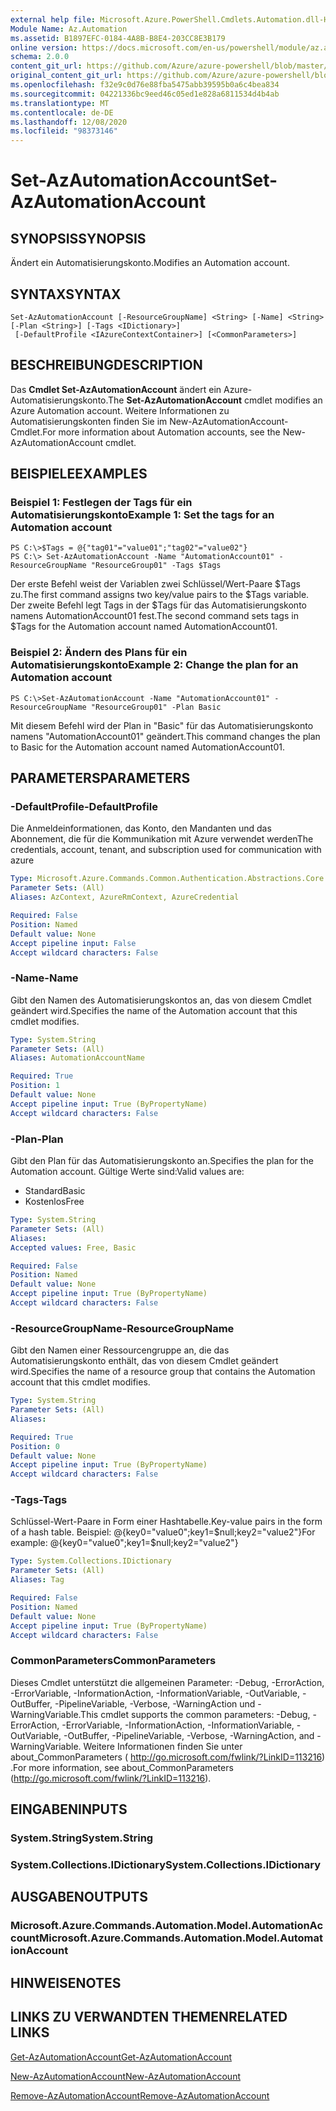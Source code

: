 ```yaml
---
external help file: Microsoft.Azure.PowerShell.Cmdlets.Automation.dll-Help.xml
Module Name: Az.Automation
ms.assetid: B1897EFC-0184-4A8B-B8E4-203CC8E3B179
online version: https://docs.microsoft.com/en-us/powershell/module/az.automation/set-azautomationaccount
schema: 2.0.0
content_git_url: https://github.com/Azure/azure-powershell/blob/master/src/Automation/Automation/help/Set-AzAutomationAccount.md
original_content_git_url: https://github.com/Azure/azure-powershell/blob/master/src/Automation/Automation/help/Set-AzAutomationAccount.md
ms.openlocfilehash: f32e9c0d76e88fba5475abb39595b0a6c4bea834
ms.sourcegitcommit: 04221336bc9eed46c05ed1e828a6811534d4b4ab
ms.translationtype: MT
ms.contentlocale: de-DE
ms.lasthandoff: 12/08/2020
ms.locfileid: "98373146"
---
```

# <span data-ttu-id="5da27-101">Set-AzAutomationAccount</span><span class="sxs-lookup"><span data-stu-id="5da27-101">Set-AzAutomationAccount</span></span>

## <span data-ttu-id="5da27-102">SYNOPSIS</span><span class="sxs-lookup"><span data-stu-id="5da27-102">SYNOPSIS</span></span>
<span data-ttu-id="5da27-103">Ändert ein Automatisierungskonto.</span><span class="sxs-lookup"><span data-stu-id="5da27-103">Modifies an Automation account.</span></span>

## <span data-ttu-id="5da27-104">SYNTAX</span><span class="sxs-lookup"><span data-stu-id="5da27-104">SYNTAX</span></span>

```
Set-AzAutomationAccount [-ResourceGroupName] <String> [-Name] <String> [-Plan <String>] [-Tags <IDictionary>]
 [-DefaultProfile <IAzureContextContainer>] [<CommonParameters>]
```

## <span data-ttu-id="5da27-105">BESCHREIBUNG</span><span class="sxs-lookup"><span data-stu-id="5da27-105">DESCRIPTION</span></span>
<span data-ttu-id="5da27-106">Das **Cmdlet Set-AzAutomationAccount** ändert ein Azure-Automatisierungskonto.</span><span class="sxs-lookup"><span data-stu-id="5da27-106">The **Set-AzAutomationAccount** cmdlet modifies an Azure Automation account.</span></span>
<span data-ttu-id="5da27-107">Weitere Informationen zu Automatisierungskonten finden Sie im New-AzAutomationAccount-Cmdlet.</span><span class="sxs-lookup"><span data-stu-id="5da27-107">For more information about Automation accounts, see the New-AzAutomationAccount cmdlet.</span></span>

## <span data-ttu-id="5da27-108">BEISPIELE</span><span class="sxs-lookup"><span data-stu-id="5da27-108">EXAMPLES</span></span>

### <span data-ttu-id="5da27-109">Beispiel 1: Festlegen der Tags für ein Automatisierungskonto</span><span class="sxs-lookup"><span data-stu-id="5da27-109">Example 1: Set the tags for an Automation account</span></span>
```
PS C:\>$Tags = @{"tag01"="value01";"tag02"="value02"}
PS C:\> Set-AzAutomationAccount -Name "AutomationAccount01" -ResourceGroupName "ResourceGroup01" -Tags $Tags
```

<span data-ttu-id="5da27-110">Der erste Befehl weist der Variablen zwei Schlüssel/Wert-Paare $Tags zu.</span><span class="sxs-lookup"><span data-stu-id="5da27-110">The first command assigns two key/value pairs to the $Tags variable.</span></span>
<span data-ttu-id="5da27-111">Der zweite Befehl legt Tags in der $Tags für das Automatisierungskonto namens AutomationAccount01 fest.</span><span class="sxs-lookup"><span data-stu-id="5da27-111">The second command sets tags in $Tags for the Automation account named AutomationAccount01.</span></span>

### <span data-ttu-id="5da27-112">Beispiel 2: Ändern des Plans für ein Automatisierungskonto</span><span class="sxs-lookup"><span data-stu-id="5da27-112">Example 2: Change the plan for an Automation account</span></span>
```
PS C:\>Set-AzAutomationAccount -Name "AutomationAccount01" -ResourceGroupName "ResourceGroup01" -Plan Basic
```

<span data-ttu-id="5da27-113">Mit diesem Befehl wird der Plan in "Basic" für das Automatisierungskonto namens "AutomationAccount01" geändert.</span><span class="sxs-lookup"><span data-stu-id="5da27-113">This command changes the plan to Basic for the Automation account named AutomationAccount01.</span></span>

## <span data-ttu-id="5da27-114">PARAMETERS</span><span class="sxs-lookup"><span data-stu-id="5da27-114">PARAMETERS</span></span>

### <span data-ttu-id="5da27-115">-DefaultProfile</span><span class="sxs-lookup"><span data-stu-id="5da27-115">-DefaultProfile</span></span>
<span data-ttu-id="5da27-116">Die Anmeldeinformationen, das Konto, den Mandanten und das Abonnement, die für die Kommunikation mit Azure verwendet werden</span><span class="sxs-lookup"><span data-stu-id="5da27-116">The credentials, account, tenant, and subscription used for communication with azure</span></span>

```yaml
Type: Microsoft.Azure.Commands.Common.Authentication.Abstractions.Core.IAzureContextContainer
Parameter Sets: (All)
Aliases: AzContext, AzureRmContext, AzureCredential

Required: False
Position: Named
Default value: None
Accept pipeline input: False
Accept wildcard characters: False
```

### <span data-ttu-id="5da27-117">-Name</span><span class="sxs-lookup"><span data-stu-id="5da27-117">-Name</span></span>
<span data-ttu-id="5da27-118">Gibt den Namen des Automatisierungskontos an, das von diesem Cmdlet geändert wird.</span><span class="sxs-lookup"><span data-stu-id="5da27-118">Specifies the name of the Automation account that this cmdlet modifies.</span></span>

```yaml
Type: System.String
Parameter Sets: (All)
Aliases: AutomationAccountName

Required: True
Position: 1
Default value: None
Accept pipeline input: True (ByPropertyName)
Accept wildcard characters: False
```

### <span data-ttu-id="5da27-119">-Plan</span><span class="sxs-lookup"><span data-stu-id="5da27-119">-Plan</span></span>
<span data-ttu-id="5da27-120">Gibt den Plan für das Automatisierungskonto an.</span><span class="sxs-lookup"><span data-stu-id="5da27-120">Specifies the plan for the Automation account.</span></span>
<span data-ttu-id="5da27-121">Gültige Werte sind:</span><span class="sxs-lookup"><span data-stu-id="5da27-121">Valid values are:</span></span>
- <span data-ttu-id="5da27-122">Standard</span><span class="sxs-lookup"><span data-stu-id="5da27-122">Basic</span></span>
- <span data-ttu-id="5da27-123">Kostenlos</span><span class="sxs-lookup"><span data-stu-id="5da27-123">Free</span></span>

```yaml
Type: System.String
Parameter Sets: (All)
Aliases:
Accepted values: Free, Basic

Required: False
Position: Named
Default value: None
Accept pipeline input: True (ByPropertyName)
Accept wildcard characters: False
```

### <span data-ttu-id="5da27-124">-ResourceGroupName</span><span class="sxs-lookup"><span data-stu-id="5da27-124">-ResourceGroupName</span></span>
<span data-ttu-id="5da27-125">Gibt den Namen einer Ressourcengruppe an, die das Automatisierungskonto enthält, das von diesem Cmdlet geändert wird.</span><span class="sxs-lookup"><span data-stu-id="5da27-125">Specifies the name of a resource group that contains the Automation account that this cmdlet modifies.</span></span>

```yaml
Type: System.String
Parameter Sets: (All)
Aliases:

Required: True
Position: 0
Default value: None
Accept pipeline input: True (ByPropertyName)
Accept wildcard characters: False
```

### <span data-ttu-id="5da27-126">-Tags</span><span class="sxs-lookup"><span data-stu-id="5da27-126">-Tags</span></span>
<span data-ttu-id="5da27-127">Schlüssel-Wert-Paare in Form einer Hashtabelle.</span><span class="sxs-lookup"><span data-stu-id="5da27-127">Key-value pairs in the form of a hash table.</span></span> <span data-ttu-id="5da27-128">Beispiel: @{key0="value0";key1=$null;key2="value2"}</span><span class="sxs-lookup"><span data-stu-id="5da27-128">For example: @{key0="value0";key1=$null;key2="value2"}</span></span>

```yaml
Type: System.Collections.IDictionary
Parameter Sets: (All)
Aliases: Tag

Required: False
Position: Named
Default value: None
Accept pipeline input: True (ByPropertyName)
Accept wildcard characters: False
```

### <span data-ttu-id="5da27-129">CommonParameters</span><span class="sxs-lookup"><span data-stu-id="5da27-129">CommonParameters</span></span>
<span data-ttu-id="5da27-130">Dieses Cmdlet unterstützt die allgemeinen Parameter: -Debug, -ErrorAction, -ErrorVariable, -InformationAction, -InformationVariable, -OutVariable, -OutBuffer, -PipelineVariable, -Verbose, -WarningAction und -WarningVariable.</span><span class="sxs-lookup"><span data-stu-id="5da27-130">This cmdlet supports the common parameters: -Debug, -ErrorAction, -ErrorVariable, -InformationAction, -InformationVariable, -OutVariable, -OutBuffer, -PipelineVariable, -Verbose, -WarningAction, and -WarningVariable.</span></span> <span data-ttu-id="5da27-131">Weitere Informationen finden Sie unter about_CommonParameters ( http://go.microsoft.com/fwlink/?LinkID=113216) .</span><span class="sxs-lookup"><span data-stu-id="5da27-131">For more information, see about_CommonParameters (http://go.microsoft.com/fwlink/?LinkID=113216).</span></span>

## <span data-ttu-id="5da27-132">EINGABEN</span><span class="sxs-lookup"><span data-stu-id="5da27-132">INPUTS</span></span>

### <span data-ttu-id="5da27-133">System.String</span><span class="sxs-lookup"><span data-stu-id="5da27-133">System.String</span></span>

### <span data-ttu-id="5da27-134">System.Collections.IDictionary</span><span class="sxs-lookup"><span data-stu-id="5da27-134">System.Collections.IDictionary</span></span>

## <span data-ttu-id="5da27-135">AUSGABEN</span><span class="sxs-lookup"><span data-stu-id="5da27-135">OUTPUTS</span></span>

### <span data-ttu-id="5da27-136">Microsoft.Azure.Commands.Automation.Model.AutomationAccount</span><span class="sxs-lookup"><span data-stu-id="5da27-136">Microsoft.Azure.Commands.Automation.Model.AutomationAccount</span></span>

## <span data-ttu-id="5da27-137">HINWEISE</span><span class="sxs-lookup"><span data-stu-id="5da27-137">NOTES</span></span>

## <span data-ttu-id="5da27-138">LINKS ZU VERWANDTEN THEMEN</span><span class="sxs-lookup"><span data-stu-id="5da27-138">RELATED LINKS</span></span>

[<span data-ttu-id="5da27-139">Get-AzAutomationAccount</span><span class="sxs-lookup"><span data-stu-id="5da27-139">Get-AzAutomationAccount</span></span>](./Get-AzAutomationAccount.md)

[<span data-ttu-id="5da27-140">New-AzAutomationAccount</span><span class="sxs-lookup"><span data-stu-id="5da27-140">New-AzAutomationAccount</span></span>](./New-AzAutomationAccount.md)

[<span data-ttu-id="5da27-141">Remove-AzAutomationAccount</span><span class="sxs-lookup"><span data-stu-id="5da27-141">Remove-AzAutomationAccount</span></span>](./Remove-AzAutomationAccount.md)
